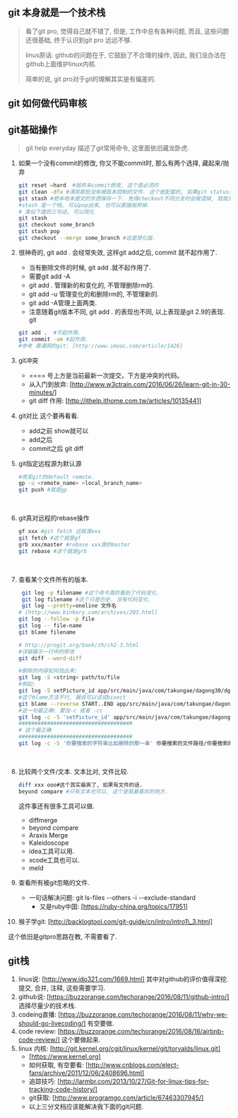 ## git 本身就是一个技术栈

> 看了git pro, 觉得自己就不错了, 但是, 工作中总有各种问题, 而且, 这些问题还很基础, 终于认识到git pro 远远不够.
>
> linus原话: github的问题在于, 它鼓励了不合理的操作, 因此, 我们没办法在github上面维护linux内核.
>
> 简单的说, git pro对于git的理解其实是有偏差的.

## git 如何做代码审核



## git基础操作

> git help everyday 描述了git常用命令, 这里面依旧藏龙卧虎.

1. 如果一个没有commit的修改, 你又不能commit时, 那么有两个选择, 藏起来/抛弃

   ```sh
   git reset —hard  #抛弃未commit修改, 这个是必须的
   git clean -dfx #清除那些没有被版本控制的文件. 这个是配套的, 如果git status没有显示未控制文件, 那么可以不弄这句.
   git stash #把本地未提交的东西保存一下. 免得checkout不同分支时会被混掉, 我就发生了这事. 血的教训啊.
   #stash 是一个栈, 可以pop出来, 也可以直接抛弃掉.
   # 类似下面的三句话, 可以简化
   git stash
   git checkout some_branch
   git stash pop
   git checkout --merge some_branch #这是简化版.
   ```

2. 很神奇的, git add . 会经常失效, 这样git add之后, commit 就不起作用了.

   - 当有删除文件的时候, git add .就不起作用了.
   - 需要git add -A 
   - git add .  管理新的和变化的, 不管理删除rm的.
   - git add -u 管理变化的和删除rm的, 不管理新的.
   - git add -A管理上面两类.
   - 注意随着git版本不同, git add . 的表现也不同, 以上表现是git 2.9的表现.
     git

   ```sh
   git add .  #不起作用.
   git commit -am #起作用.
   #参考 慕课网的git: [http://www.imooc.com/article/1426]
   ```

3. git冲突

   - ==== 号上方是当前最新一次提交，下方是冲突的代码。
   - 从入门到放弃: [http://www.w3ctrain.com/2016/06/26/learn-git-in-30-minutes/]
   - git diff 作用: [http://ithelp.ithome.com.tw/articles/10135441]

4. git对比 这个要再看看.

   - add之前 show就可以
   - add之后 
   - commit之后 git diff

5. git指定远程源为默认源

   ```sh
   #改变git的default remote.
   gp -u <remote_name> <local_branch_name>
   git push #就是gp
   ```

   ​

6. git真对远程的rebase操作 

   ```sh
   gf xxx #git fetch 远程源xxx
   git fetch #这个就是gf
   grb xxx/master #rebase xxx源的master
   git rebase #这个就是grb
   ```

   ​

7. 查看某个文件所有的版本.

   ```sh
    git log -p filename #这个命令真的看到了代码变化.
    git log filename #这个只是历史. 没有代码变化.
    git log --pretty=oneline 文件名
   # [http://www.binkery.com/archives/203.html]
   git log --follow -p file
   git log -- file-name 
   git blame filename

   # http://progit.org/book/zh/ch2-3.html
   #详细展示一行中的修改
   git diff --word-diff

   #删除的内容如何找出来: 
   git log -S <string> path/to/file
   #例如: 
   git log -S setPicture_id app/src/main/java/com/takungae/dagong30/dgruning.java
   #这个blame方法不行, 据说可以试试bisect
   git blame --reverse START..END app/src/main/java/com/takungae/dagong30/dgruning.java
   #这一句最正确: 要加-c 或者 -cc
   git log -c -S 'setPicture_id' app/src/main/java/com/takungae/dagong30/dgruning.java 
   ####################################
   # 这个最正确
   ####################################
   git log -c -S '你要搜索的字符串比如删除的那一串' 你要搜索的文件路径/你要搜索的文件名.java 
   ```

   ​

8. 比较两个文件/文本. 文本比对, 文件比较.

   ```sh
   diff xxx ooo#这个其实最爽了, 如果有文件的话.
   beyond compare #只有文本也可以, 这个是我最喜欢的地方.
   ```

   这件事还有很多工具可以做.

   - diffmerge
   - beyond compare
   - Araxis Merge
   - Kaleidoscope
   - idea工具可以用.
   - xcode工具也可以.
   - meld

9. 查看所有被git忽略的文件.

   - 一句话解决问题: git ls-files --others -i --exclude-standard 
     - 又是ruby中国: [https://ruby-china.org/topics/17951]

10. 猴子学git: [http://backlogtool.com/git-guide/cn/intro/intro1\_3.html]

   这个依旧是gitpro思路在教, 不需要看了.



## git栈



1. linus说: [http://www.ido321.com/1669.html] 其中对github的评价值得深挖. 提交, 合并, 注释, 这些需要学习.
2. github说: [https://buzzorange.com/techorange/2016/08/11/github-intro/] 选择尽量少的技术栈.
3. codeing直播: [https://buzzorange.com/techorange/2016/08/11/why-we-should-go-livecoding/] 有空要做.
4. code review: [https://buzzorange.com/techorange/2016/08/16/airbnb-code-review/] 这个要做起来.
5. linux 内核: [http://git.kernel.org/cgit/linux/kernel/git/torvalds/linux.git]
   - [https://www.kernel.org]
   - 如何获取, 有空要看: [http://www.cnblogs.com/elect-fans/archive/2011/12/06/2408696.html]
   - 追踪技巧: [http://larmbr.com/2013/10/27/Git-for-linux-tips-for-tracking-code-history/]
   - git获取: [http://www.programgo.com/article/67463307945/]
   - 以上三分文档应该能解决我下面的git问题.